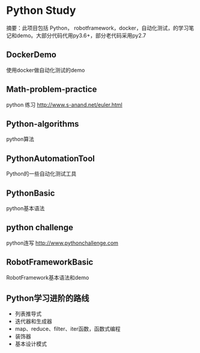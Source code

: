 # Python Study
摘要：此项目包括 Python， robotframework，docker，自动化测试，的学习笔记和demo。大部分代码代用py3.6+，部分老代码采用py2.7

## DockerDemo
使用docker做自动化测试的demo
## Math-problem-practice
python 练习 http://www.s-anand.net/euler.html 
## Python-algorithms
python算法
## PythonAutomationTool
Python的一些自动化测试工具
## PythonBasic
python基本语法
## python challenge         
python连写 http://www.pythonchallenge.com
## RobotFrameworkBasic
RobotFramework基本语法和demo

## Python学习进阶的路线
- 列表推导式
- 迭代器和生成器
- map、reduce、filter、iter函数，函数式编程
- 装饰器
- 基本设计模式